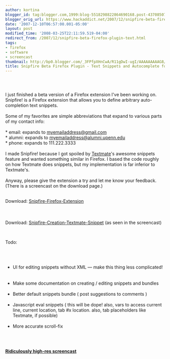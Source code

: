 ```yaml
---
author: kortina
blogger_id: tag:blogger.com,1999:blog-5518298822864690168.post-4370850705284512014
blogger_orig_url: https://www.hackaddict.net/2007/12/snipfire-beta-firefox-plugin-text.html
date: '2007-12-10T06:57:00.001-05:00'
layout: post
modified_time: '2008-03-25T22:11:59.519-04:00'
redirect_from: /2007/12/snipfire-beta-firefox-plugin-text.html
tags:
- firefox
- software
- screencast
thumbnail: http://bp0.blogger.com/_3FPfpXHnCwA/R11gDwI-ugI/AAAAAAAAAG8/TK9K_dhdcjU/s72-c/snipfire.png
title: Snipfire Beta Firefox Plugin - Text Snippets and Autocomplete for Firefox
---
```


<img alt="" border="0" id="BLOGGER_PHOTO_ID_5142371967105415682" src="{{ site.url }}/assets/images/2007-12-10-image-0000.png" style="display:block; margin:0px auto 10px; text-align:center; "/><br/><br/>I just finished a beta version of a Firefox extension I've been working on.  Snipfire! is a Firefox extension that allows you to define arbitrary auto-completion text snippets.<br/><br/>Some of my favorites are simple abbreviations that expand to various parts of my contact info:<br/><br/>    * email: expands to myemailaddress@gmail.com<br/>    * alumni: expands to myemailaddress@alumni.upenn.edu<br/>    * phone: expands to 111.222.3333<br/><br/>I made Snipfire! because I got spoiled by <a href="http://macromates.com">Textmate</a>'s awesome snippets feature and wanted something similar in Firefox.  I based the code roughly on how Textmate does snippets, but my implementation is far inferior to Textmate's.<br/><br/>Anyway, please give the extension a try and let me know your feedback.  (There is a screencast on the download page.)<br/><br/><p>Download: <a href="http://kortina.net/uploads/snipfire.xpi" title="Snipfire-Firefox-Extension">Snipfire-Firefox-Extension<br/><br/></a><br/><br/>Download: <a href="http://kortina.net/uploads/new-snipfire-tab-trigger.tmSnippet" title="Snipfire-Creation-Textmate-Snippet">Snipfire-Creation-Textmate-Snippet</a> (as seen in the screencast)</p><br/><p>Todo:</p><br/><ul><br/><li>UI for editing snippets without XML — make this thing less complicated!</li><br/><br/><li>Make some documentation on creating / editing snippets and bundles</li><br/><li>Better default snippets bundle ( post suggestions to comments )</li><br/><li>Javascript eval snippets ( this will be dope! also, vars to access current line, current location, tab #x location.  also, tab placeholders like Textmate, if possible)</li><br/><li>More accurate scroll-fix</li><br/></ul><br/><p><a href="http://www.screencast.com/users/kortina/folders/Jing/media/e0dc4e76-a7fb-4ed9-8d76-20e6a2bb25a9"><strong>Ridiculously high-res screencast</strong></a></p>